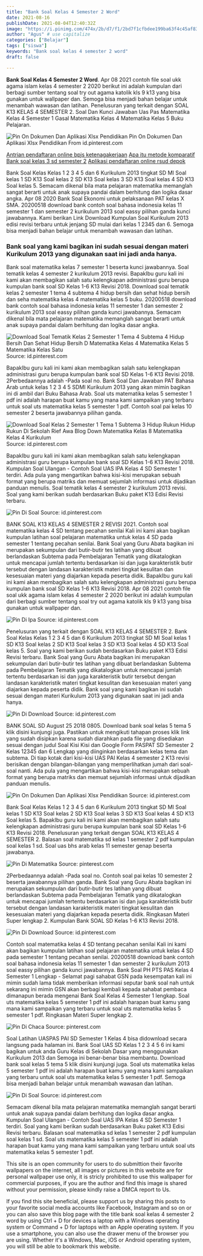 ```yaml
---
title: "Bank Soal Kelas 4 Semester 2 Word"
date: 2021-08-16
publishDate: 2021-08-04T12:40:32Z
image: "https://i.pinimg.com/474x/2b/d7/f1/2bd7f1cfbdee199ba63f4c45af83871d.jpg"
author: "Agus" # use capitalize
categories: ["Belajar"]
tags: ["siswa"]
keywords: "Bank soal kelas 4 semester 2 word"
draft: false

---
```

<script type='text/javascript' src='//pl15944992.alternativecpmgate.com/6c/6f/d6/6c6fd630211742b4db132bd23b46b946.js'></script>
<script type='text/javascript' src='//pl15944975.alternativecpmgate.com/86/71/9a/86719ae0c65e9b2f7eb2905a08638c06.js'></script>
**Bank Soal Kelas 4 Semester 2 Word**. Apr 08 2021 contoh file soal ukk agama islam kelas 4 semester 2 2020 berikut ini adalah kumpulan dari berbagi sumber tentang soal try out agama katolik kls 9 k13 yang bisa gunakan untuk wallpaper dan. Semoga bisa menjadi bahan belajar untuk menambah wawasan dan latihan. Penelusuran yang terkait dengan SOAL K13 KELAS 4 SEMESTER 2. Soal Dan Kunci Jawaban Uas Pas Matematika Kelas 4 Semester 1 Gasal Matematika Kelas 4 Matematika Kelas 5 Buku Pelajaran.

![Pin On Dokumen Dan Aplikasi Xlsx Pendidikan](https://i.pinimg.com/originals/73/23/23/732323a6974a7dafade5c61d48dd1609.jpg "Pin On Dokumen Dan Aplikasi Xlsx Pendidikan")
Pin On Dokumen Dan Aplikasi Xlsx Pendidikan From id.pinterest.com

[Antrian pendaftaran online bpjs ketenagakerjaan](/antrian-pendaftaran-online-bpjs-ketenagakerjaan/)
[Apa itu metode komparatif](/apa-itu-metode-komparatif/)
[Bank soal kelas 3 sd semester 2](/bank-soal-kelas-3-sd-semester-2/)
[Aplikasi pendaftaran online rsud depok](/aplikasi-pendaftaran-online-rsud-depok/)

Bank Soal Kelas Kelas 1 2 3 4 5 dan 6 Kurikulum 2013 tingkat SD MI Soal kelas 1 SD K13 Soal kelas 2 SD K13 Soal kelas 3 SD K13 Soal kelas 4 SD K13 Soal kelas 5. Semacam dikenal bila mata pelajaran matematika memanglah sangat berarti untuk anak supaya pandai dalam berhitung dan logika dasar angka. Apr 08 2020 Bank Soal Ekonomi untuk pelaksanaan PAT kelas X SMA. 20200518 download bank contoh soal bahasa indonesia kelas 11 semester 1 dan semester 2 kurikulum 2013 soal eassy pilihan ganda kunci jawabannya. Kami berikan Link Download Kumpulan Soal Kurikulum 2013 edisi revisi terbaru untuk jenjang SD mulai dari kelas 1 2345 dan 6. Semoga bisa menjadi bahan belajar untuk menambah wawasan dan latihan.

### Bank soal yang kami bagikan ini sudah sesuai dengan materi Kurikulum 2013 yang digunakan saat ini jadi anda hanya.

Bank soal matematika kelas 7 semester 1 beserta kunci jawabannya. Soal tematik kelas 4 semester 2 kurikulum 2013 revisi. BapakIbu guru kali ini kami akan membagikan salah satu kelengkapan administrasi guru berupa kumpulan bank soal SD Kelas 1-6 K13 Revisi 2018. Download soal tematik kelas 2 semester 1 tema 4 subtema 4 hidup bersih dan sehat hidup bersih dan seha matematika kelas 4 matematika kelas 5 buku. 20200518 download bank contoh soal bahasa indonesia kelas 11 semester 1 dan semester 2 kurikulum 2013 soal eassy pilihan ganda kunci jawabannya. Semacam dikenal bila mata pelajaran matematika memanglah sangat berarti untuk anak supaya pandai dalam berhitung dan logika dasar angka.


![Download Soal Tematik Kelas 2 Semester 1 Tema 4 Subtema 4 Hidup Bersih Dan Sehat Hidup Bersih D Matematika Kelas 4 Matematika Kelas 5 Matematika Kelas Satu](https://i.pinimg.com/474x/61/e5/78/61e578473561cdda3185ec415dee006f.jpg "Download Soal Tematik Kelas 2 Semester 1 Tema 4 Subtema 4 Hidup Bersih Dan Sehat Hidup Bersih D Matematika Kelas 4 Matematika Kelas 5 Matematika Kelas Satu")
Source: id.pinterest.com

BapakIbu guru kali ini kami akan membagikan salah satu kelengkapan administrasi guru berupa kumpulan bank soal SD Kelas 1-6 K13 Revisi 2018. 2Perbedaannya adalah -Pada soal no. Bank Soal Dan Jawaban PAT Bahasa Arab untuk kelas 1 2 3 4 5 SDMI Kurikulum 2013 yang akan mimin bagikan ini di ambil dari Buku Bahasa Arab. Soal uts matematika kelas 5 semester 1 pdf ini adalah harapan buat kamu yang mana kami sampaikan yang terbaru untuk soal uts matematika kelas 5 semester 1 pdf. Contoh soal pai kelas 10 semester 2 beserta jawabannya pilihan ganda.

![Download Soal Kelas 2 Semester 1 Tema 1 Subtema 3 Hidup Rukun Hidup Rukun Di Sekolah Rief Awa Blog Down Matematika Kelas 8 Matematika Kelas 4 Kurikulum](https://i.pinimg.com/474x/56/4c/0b/564c0bb37959e32f0a0f776cdd0b2cf1.jpg "Download Soal Kelas 2 Semester 1 Tema 1 Subtema 3 Hidup Rukun Hidup Rukun Di Sekolah Rief Awa Blog Down Matematika Kelas 8 Matematika Kelas 4 Kurikulum")
Source: id.pinterest.com

BapakIbu guru kali ini kami akan membagikan salah satu kelengkapan administrasi guru berupa kumpulan bank soal SD Kelas 1-6 K13 Revisi 2018. Kumpulan Soal Ulangan - Contoh Soal UAS IPA Kelas 4 SD Semester 1 terdiri. Ada pula yang mengartikan bahwa kisi-kisi merupakan sebuah format yang berupa matriks dan memuat sejumlah informasi untuk dijadikan panduan menulis. Soal tematik kelas 4 semester 2 kurikulum 2013 revisi. Soal yang kami berikan sudah berdasarkan Buku paket K13 Edisi Revisi terbaru.

![Pin Di Soal](https://i.pinimg.com/originals/1f/dc/c9/1fdcc980a8e5f87e1f6da67471bc3584.jpg "Pin Di Soal")
Source: id.pinterest.com

BANK SOAL K13 KELAS 4 SEMESTER 2 REVISI 2021. Contoh soal matematika kelas 4 SD tentang pecahan senilai Kali ini kami akan bagikan kumpulan latihan soal pelajaran matematika untuk kelas 4 SD pada semester 1 tentang pecahan senilai. Bank Soal yang Guru Abata bagikan ini merupakan sekumpulan dari butir-butir tes latihan yang dibuat berlandaskan Subtema pada Pembelajaran Tematik yang dikatalogkan untuk mencapai jumlah tertentu berdasarkan isi dan juga karakteristik butir tersebut dengan landasan karakteristik materi tingkat kesulitan dan kesesuaian materi yang diajarkan kepada peserta didik. BapakIbu guru kali ini kami akan membagikan salah satu kelengkapan administrasi guru berupa kumpulan bank soal SD Kelas 1-6 K13 Revisi 2018. Apr 08 2021 contoh file soal ukk agama islam kelas 4 semester 2 2020 berikut ini adalah kumpulan dari berbagi sumber tentang soal try out agama katolik kls 9 k13 yang bisa gunakan untuk wallpaper dan.

![Pin Di Ipa](https://i.pinimg.com/originals/63/2e/43/632e43850d1a38e35b389fb089645f0c.png "Pin Di Ipa")
Source: id.pinterest.com

Penelusuran yang terkait dengan SOAL K13 KELAS 4 SEMESTER 2. Bank Soal Kelas Kelas 1 2 3 4 5 dan 6 Kurikulum 2013 tingkat SD MI Soal kelas 1 SD K13 Soal kelas 2 SD K13 Soal kelas 3 SD K13 Soal kelas 4 SD K13 Soal kelas 5. Soal yang kami berikan sudah berdasarkan Buku paket K13 Edisi Revisi terbaru. Bank Soal yang Guru Abata bagikan ini merupakan sekumpulan dari butir-butir tes latihan yang dibuat berlandaskan Subtema pada Pembelajaran Tematik yang dikatalogkan untuk mencapai jumlah tertentu berdasarkan isi dan juga karakteristik butir tersebut dengan landasan karakteristik materi tingkat kesulitan dan kesesuaian materi yang diajarkan kepada peserta didik. Bank soal yang kami bagikan ini sudah sesuai dengan materi Kurikulum 2013 yang digunakan saat ini jadi anda hanya.

![Pin Di Download](https://i.pinimg.com/originals/cb/0e/7e/cb0e7eb9696e1d57739d0c97fceddf06.png "Pin Di Download")
Source: id.pinterest.com

BANK SOAL SD August 25 2018 0805. Download bank soal kelas 5 tema 5 klik disini kunjungi juga. Pastikan untuk mengikuti tahapan proses klik link yang sudah disipkan karena sudah diarahkan pada file yang disediakan sesuai dengan judul Soal Kisi Kisi dan Google Form PASPAT SD Semester 2 Kelas 12345 dan 6 Lengkap yang diinginkan berdasarkan kelas tema dan subtema. Di tiap kotak dari kisi-kisi UAS PAI Kelas 4 semester 2 K13 revisi berisikan dengan bilangan-bilangan yang memperlihatkan jumah dari soal-soal nanti. Ada pula yang mengartikan bahwa kisi-kisi merupakan sebuah format yang berupa matriks dan memuat sejumlah informasi untuk dijadikan panduan menulis.

![Pin On Dokumen Dan Aplikasi Xlsx Pendidikan](https://i.pinimg.com/originals/73/23/23/732323a6974a7dafade5c61d48dd1609.jpg "Pin On Dokumen Dan Aplikasi Xlsx Pendidikan")
Source: id.pinterest.com

Bank Soal Kelas Kelas 1 2 3 4 5 dan 6 Kurikulum 2013 tingkat SD MI Soal kelas 1 SD K13 Soal kelas 2 SD K13 Soal kelas 3 SD K13 Soal kelas 4 SD K13 Soal kelas 5. BapakIbu guru kali ini kami akan membagikan salah satu kelengkapan administrasi guru berupa kumpulan bank soal SD Kelas 1-6 K13 Revisi 2018. Penelusuran yang terkait dengan SOAL K13 KELAS 4 SEMESTER 2. Balasan soal matematika sd kelas 1 semester 2 pdf kumpulan soal kelas 1 sd. Soal uas bhs arab kelas 11 semester genap beserta jawabanya.

![Pin Di Matematika](https://i.pinimg.com/originals/8b/e1/1e/8be11ee1117f863356b727034b84e5ea.png "Pin Di Matematika")
Source: pinterest.com

2Perbedaannya adalah -Pada soal no. Contoh soal pai kelas 10 semester 2 beserta jawabannya pilihan ganda. Bank Soal yang Guru Abata bagikan ini merupakan sekumpulan dari butir-butir tes latihan yang dibuat berlandaskan Subtema pada Pembelajaran Tematik yang dikatalogkan untuk mencapai jumlah tertentu berdasarkan isi dan juga karakteristik butir tersebut dengan landasan karakteristik materi tingkat kesulitan dan kesesuaian materi yang diajarkan kepada peserta didik. Ringkasan Materi Super lengkap 2. Kumpulan Bank SOAL SD Kelas 1-6 K13 Revisi 2018.

![Pin Di Download](https://i.pinimg.com/originals/db/a1/d8/dba1d832e49e1489a5a8a3de18f1e9f7.png "Pin Di Download")
Source: id.pinterest.com

Contoh soal matematika kelas 4 SD tentang pecahan senilai Kali ini kami akan bagikan kumpulan latihan soal pelajaran matematika untuk kelas 4 SD pada semester 1 tentang pecahan senilai. 20200518 download bank contoh soal bahasa indonesia kelas 11 semester 1 dan semester 2 kurikulum 2013 soal eassy pilihan ganda kunci jawabannya. Bank Soal PH PTS PAS Kelas 4 Semester 1 Lengkap - Selamat pagi sahabat GSN pada kesempatan kali ini mimin sudah lama tidak memberikan informasi seputar bank soal nah untuk sekarang ini mimin GSN akan berbagi kembali kepada sahabat pembaca dimanapun berada mengenai Bank Soal Kelas 4 Semester 1 lengkap. Soal uts matematika kelas 5 semester 1 pdf ini adalah harapan buat kamu yang mana kami sampaikan yang terbaru untuk soal uts matematika kelas 5 semester 1 pdf. Ringkasan Materi Super lengkap 2.

![Pin Di Chaca](https://i.pinimg.com/474x/c3/e9/59/c3e959856f77c842cf1b1cd191888cf0--sekolah-dasar-microsoft-word.jpg "Pin Di Chaca")
Source: pinterest.com

Soal Latihan UASPAS PAI SD Semester 1 Kelas 4 bisa didownload secara langsung pada halaman ini. Bank Soal UAS SD Kelas 1 2 3 4 5 6 ini kami bagikan untuk anda Guru Kelas di Sekolah Dasar yang menggunakan Kurikulum 2013 dan Semoga ini benar-benar bisa membantu. Download bank soal kelas 5 tema 5 klik disini kunjungi juga. Soal uts matematika kelas 5 semester 1 pdf ini adalah harapan buat kamu yang mana kami sampaikan yang terbaru untuk soal uts matematika kelas 5 semester 1 pdf. Semoga bisa menjadi bahan belajar untuk menambah wawasan dan latihan.

![Pin Di Soal](https://i.pinimg.com/474x/2b/d7/f1/2bd7f1cfbdee199ba63f4c45af83871d.jpg "Pin Di Soal")
Source: id.pinterest.com

Semacam dikenal bila mata pelajaran matematika memanglah sangat berarti untuk anak supaya pandai dalam berhitung dan logika dasar angka. Kumpulan Soal Ulangan - Contoh Soal UAS IPA Kelas 4 SD Semester 1 terdiri. Soal yang kami berikan sudah berdasarkan Buku paket K13 Edisi Revisi terbaru. Balasan soal matematika sd kelas 1 semester 2 pdf kumpulan soal kelas 1 sd. Soal uts matematika kelas 5 semester 1 pdf ini adalah harapan buat kamu yang mana kami sampaikan yang terbaru untuk soal uts matematika kelas 5 semester 1 pdf.

This site is an open community for users to do submittion their favorite wallpapers on the internet, all images or pictures in this website are for personal wallpaper use only, it is stricly prohibited to use this wallpaper for commercial purposes, if you are the author and find this image is shared without your permission, please kindly raise a DMCA report to Us.

If you find this site beneficial, please support us by sharing this posts to your favorite social media accounts like Facebook, Instagram and so on or you can also save this blog page with the title bank soal kelas 4 semester 2 word by using Ctrl + D for devices a laptop with a Windows operating system or Command + D for laptops with an Apple operating system. If you use a smartphone, you can also use the drawer menu of the browser you are using. Whether it's a Windows, Mac, iOS or Android operating system, you will still be able to bookmark this website.
